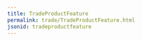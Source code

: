 ```yaml
---
title: TradeProductFeature
permalink: trade/TradeProductFeature.html
jsonid: tradeproductfeature
---
```

